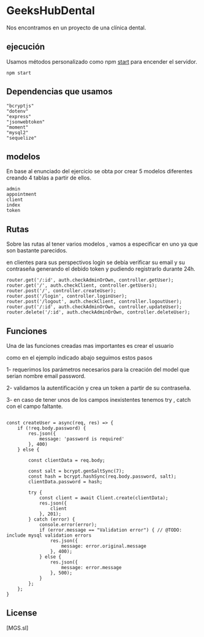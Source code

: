 # GeeksHubDental

Nos encontramos en un proyecto de una clínica dental.

## ejecución

Usamos métodos personalizado como npm [start](https://imagizer.imageshack.com/img924/5885/0t2QSw.png) para encender el servidor.

```
npm start
```

## Dependencias que usamos

``` 
"bcryptjs"
"dotenv"
"express"
"jsonwebtoken"
"moment"
"mysql2"
"sequelize"
```

## modelos
En base al enunciado del ejercicio se obta por crear 5 modelos diferentes creando 4 tablas a partir de ellos.

```
admin
appointment
client
index
token
```

## Rutas
Sobre las rutas al tener varios modelos , vamos a especificar en uno ya que son bastante parecidos.

en clientes para sus perspectivos login se debía verificar su email y su contraseña generando el debido token y pudiendo registrarlo durante 24h.

```
router.get('/:id', auth.checkAdminOrOwn, controller.getUser);
router.get('/', auth.checkClient, controller.getUsers);
router.post('/', controller.createUser);
router.post('/login', controller.loginUser);
router.post('/logout', auth.checkClient, controller.logoutUser);
router.put('/:id', auth.checkAdminOrOwn, controller.updateUser);
router.delete('/:id', auth.checkAdminOrOwn, controller.deleteUser);
```
## Funciones
Una de las funciones creadas mas importantes es crear el usuario 

como en el ejemplo indicado abajo seguimos estos pasos

1- requerimos los parámetros necesarios para la creación del model que serian nombre email password.

2- validamos la autentificación y crea un token a partir de su contraseña.

3- en caso de tener unos de los campos inexistentes tenemos try , catch con el campo faltante.
```

const createUser = async(req, res) => {
    if (!req.body.password) {
        res.json({
            message: 'password is required'
        }, 400)
    } else {

        const clientData = req.body;

        const salt = bcrypt.genSaltSync(7);
        const hash = bcrypt.hashSync(req.body.password, salt);
        clientData.password = hash;

        try {
            const client = await Client.create(clientData);
            res.json({
                client
            }, 201);
        } catch (error) {
            console.error(error);
            if (error.message == "Validation error") { // @TODO: include mysql validation errors
                res.json({
                    message: error.original.message
                }, 400);
            } else {
                res.json({
                    message: error.message
                }, 500);
            }
        };
    };
}
```



## License
[MGS.sl]